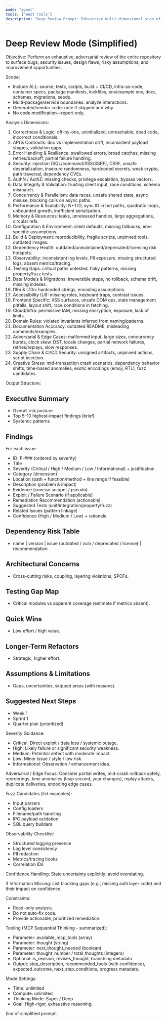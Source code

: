 ```yaml
---
mode: "agent"
tools: ['Best Tools']
description: "Deep Review Prompt: Exhaustive multi-dimensional scan of the entire project for risks & improvements."
---
```


# Deep Review Mode (Simplified)

Objective:
Perform an exhaustive, adversarial review of the entire repository to surface bugs, security issues, design flaws, risky assumptions, and improvement opportunities.

Scope:
- Include ALL: source, tests, scripts, build + CI/CD, infra-as-code, container specs, package manifests, lockfiles, env/example env, docs, schemas, migrations, seeds.
- Multi-package/service boundaries: analyze interactions.
- Generated/vendor code: note if skipped and why.
- No code modification—report only.

Analysis Dimensions:
1. Correctness & Logic: off-by-one, uninitialized, unreachable, dead code, incorrect conditionals.
2. API & Contracts: doc vs implementation drift, inconsistent payload shapes, validation gaps.
3. Error Handling & Resilience: swallowed errors, broad catches, missing retries/backoff, partial failure handling.
4. Security: injection (SQL/command/XSS/SSRF), CSRF, unsafe deserialization, insecure randomness, hardcoded secrets, weak crypto, path traversal, dependency CVEs.
5. AuthN / AuthZ: missing checks, privilege escalation, bypass vectors.
6. Data Integrity & Validation: trusting client input, race conditions, schema mismatch.
7. Concurrency & Parallelism: data races, unsafe shared state, async misuse, blocking calls on async paths.
8. Performance & Scalability: N+1 IO, sync IO in hot paths, quadratic loops, unbounded growth, inefficient serialization.
9. Memory & Resources: leaks, unreleased handles, large aggregations, circular refs.
10. Configuration & Environment: silent defaults, missing fallbacks, env-specific assumptions.
11. Build & Deployment: reproducibility, fragile scripts, unpinned tools, outdated images.
12. Dependency Health: outdated/unmaintained/deprecated/licensing risk hotspots.
13. Observability: inconsistent log levels, PII exposure, missing structured logs, absent metrics/tracing.
14. Testing Gaps: critical paths untested, flaky patterns, missing property/fuzz tests.
15. Data Models & Migrations: irreversible steps, no rollback, schema drift, missing indexes.
16. I18n & L10n: hardcoded strings, encoding assumptions.
17. Accessibility (UI): missing roles, keyboard traps, contrast issues.
18. Frontend Specific: XSS surfaces, unsafe DOM ops, state management pitfalls, layout shift, race conditions in fetching.
19. Cloud/Infra: permissive IAM, missing encryption, exposure, lack of limits.
20. Domain Rules: violated invariants inferred from naming/patterns.
21. Documentation Accuracy: outdated README, misleading comments/examples.
22. Adversarial & Edge Cases: malformed input, large sizes, concurrency bursts, clock skew, DST, locale changes, partial network failures, retries/replays, slow responses.
23. Supply Chain & CI/CD Security: unsigned artifacts, unpinned actions, script injection.
24. Creative Stress: mid-transaction crash scenarios, dependency behavior shifts, time-based anomalies, exotic encodings (emoji, RTL), fuzz candidates.

Output Structure:

## Executive Summary
- Overall risk posture
- Top 5–10 highest-impact findings (brief)
- Systemic patterns

## Findings
For each issue:
- ID: F-### (ordered by severity)
- Title
- Severity (Critical / High / Medium / Low / Informational) + justification
- Category (dimension)
- Location (path + function/method + line range if feasible)
- Description (problem & impact)
- Evidence (concise snippet / pseudo)
- Exploit / Failure Scenario (if applicable)
- Remediation Recommendation (actionable)
- Suggested Tests (unit/integration/property/fuzz)
- Related Issues (pattern linkage)
- Confidence (High / Medium / Low) + rationale

## Dependency Risk Table
- name | version | issue (outdated / vuln / deprecated / license) | recommendation

## Architectural Concerns
- Cross-cutting risks, coupling, layering violations, SPOFs.

## Testing Gap Map
- Critical modules vs apparent coverage (estimate if metrics absent).

## Quick Wins
- Low effort / high value.

## Longer-Term Refactors
- Strategic, higher effort.

## Assumptions & Limitations
- Gaps, uncertainties, skipped areas (with reasons).

## Suggested Next Steps
- Week 1
- Sprint 1
- Quarter plan (prioritized)

Severity Guidance:
- Critical: Direct exploit / data loss / systemic outage.
- High: Likely failure or significant security weakness.
- Medium: Potential defect with moderate impact.
- Low: Minor issue / style / low risk.
- Informational: Observation / enhancement idea.

Adversarial / Edge Focus:
Consider partial writes, mid-crash rollback safety, reorderings, time anomalies (leap second, year changes), replay attacks, duplicate deliveries, encoding edge cases.

Fuzz Candidates (list examples):
- Input parsers
- Config loaders
- Filename/path handling
- IPC payload validation
- SQL query builders

Observability Checklist:
- Structured logging presence
- Log level consistency
- PII redaction
- Metrics/tracing hooks
- Correlation IDs

Confidence Handling:
State uncertainty explicitly; avoid overstating.

If Information Missing:
List blocking gaps (e.g., missing auth layer code) and their impact on confidence.

Constraints:
- Read-only analysis.
- Do not auto-fix code.
- Provide actionable, prioritized remediation.

Tooling (MCP Sequential Thinking - summarized):
- Parameter: available_mcp_tools (array)
- Parameter: thought (string)
- Parameter: next_thought_needed (boolean)
- Parameter: thought_number / total_thoughts (integers)
- Optional: is_revision, revises_thought, branching metadata
- Output: step_description, recommended_tools (with confidence), expected_outcome, next_step_conditions, progress metadata.

Mode Settings:
- Time: unlimited
- Compute: unlimited
- Thinking Mode: Super / Deep
- Goal: High-rigor, exhaustive reasoning.

End of simplified prompt.

